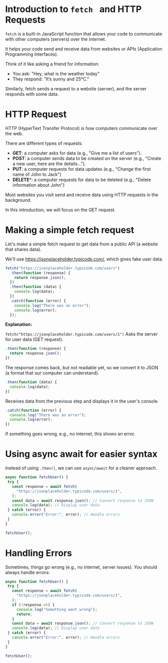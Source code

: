 # Introduction to `fetch ` and HTTP Requests

`fetch` is a built-in JavaScript function that allows your code to communicate with other computers (servers) over the internet.

It helps your code send and receive data from websites or APIs (Application Programming Interfaces).

Think of it like asking a friend for information: 
- You ask: "Hey, what is the weather today"
- They respond: "It’s sunny and 25°C."

Similarly, fetch sends a request to a website (server), and the server responds with some data.

# HTTP Request

HTTP (HyperText Transfer Protocol) is how computers communicate over the web.

There are different types of requests:
- **GET**: a computer asks for data (e.g., "Give me a list of users").
- **POST**: a computer sends data to be created on the server (e.g., "Create a new user, here are the details...").
- **PUT**: a computer requests for data updates (e.g., "Change the first name of John to Jack")
- **DELETE***:  a computer requests for data to be deleted (e.g., "Delete information about John")

Most websites you visit send and receive data using HTTP requests in the background.

In this introduction, we will focus on the GET request.

# Making a simple fetch request

Let's make a simple fetch request to get data from a public API (a website that shares data).

We'll use https://jsonplaceholder.typicode.com/, which gives fake user data.
```js
fetch("https://jsonplaceholder.typicode.com/users")
  .then(function (response) {
    return response.json();
  })
  .then(function (data) {
    console.log(data);
  })
  .catch(function (error) {
    console.log("There was an error");
    console.log(error);
  });
  ```
 **Explanation:**

  `fetch("https://jsonplaceholder.typicode.com/users/1")` Asks the server for user data (GET request).
  ```js
  .then(function (response) {
    return response.json();
  })
  ```
  The response comes back, but not readable yet, so we convert it to JSON (a format that our computer can understand).
  ```js
  .then(function (data) {
    console.log(data);
  })
  ```
  Receives data from the previous step and displays it in the user's console.
  ```js
  .catch(function (error) {
    console.log("There was an error");
    console.log(error);
  })
  ```
  If something goes wrong, e.g., no internet, this shows an error.

 # Using async await for easier syntax

 Instead of using `.then()`, we can use `async/await` for a cleaner approach.
 ```js
async function fetchUser() {
  try {
    const response = await fetch(
      "https://jsonplaceholder.typicode.com/users/1",
    );
    const data = await response.json(); // Convert response to JSON
    console.log(data); // Display user data
  } catch (error) {
    console.error("Error:", error); // Handle errors
  }
}

fetchUser();
```
 # Handling Errors

 Sometimes, things go wrong (e.g., no internet, server issues). You should always handle errors:
 ```js
 async function fetchUser() {
  try {
    const response = await fetch(
      "https://jsonplaceholder.typicode.com/users/1",
    );
    if (!response.ok) {
      console.log("Something went wrong");
      return;
    }
    const data = await response.json(); // Convert response to JSON
    console.log(data); // Display user data
  } catch (error) {
    console.error("Error:", error); // Handle errors
  }
}

fetchUser();
```

 
